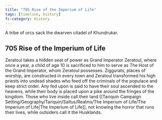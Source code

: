 ```yaml
---
title: "705 Rise of the Imperium of Life"
tags: [timeline, history]
fc-category: History
---
```

<span class='ob-timelines'
	data-date='705-00-00-00'
	data-title='Rise of the Imperium of Life'
	data-class='orange'>A tribe of orcs sack the dwarven citadel of Khundrukar.</span>
## 705 Rise of the Imperium of Life
Zeratoul takes a hidden seat of power as Grand Imperator Zeratoul, where once a year, a child of age 10 is sacrificed to him to serve as The Host of the Grand Imperator, whom Zeratoul possesses. Ziggurats, places of worship, are constructed in every town and Zeratoul transformed his high priests into undead shades who feed off the criminals of the populace and keep strict order. Any fed upon is said to have their soul ascended to the heavens, while their body is placed upon a pike around the fringes of the kingdom. Those who live inside call their land [[Tariquin Campaign Setting/Geography/Tariquin/Saltus/Realms/The Imperium of Life/The Imperium of Life|The Imperium of Life]], not knowing the horror that runs their lives, while outsiders call it the Husklands.